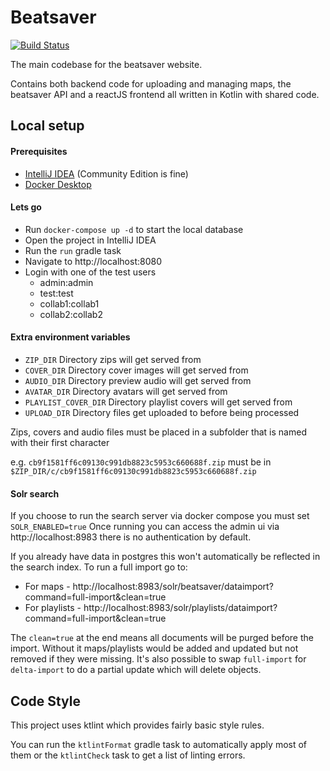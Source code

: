 # Beatsaver

[![Build Status](https://jenkins.kirkstall.top-cat.me/buildStatus/icon?job=Main)](https://jenkins.kirkstall.top-cat.me/view/Beatsaver/job/Main/)

The main codebase for the beatsaver website.

Contains both backend code for uploading and managing maps, the beatsaver API and a reactJS frontend all written in Kotlin with shared code.

## Local setup

#### Prerequisites
- [IntelliJ IDEA](https://www.jetbrains.com/idea/download/) (Community Edition is fine)
- [Docker Desktop](https://www.docker.com/products/docker-desktop)

#### Lets go
- Run `docker-compose up -d` to start the local database
- Open the project in IntelliJ IDEA
- Run the `run` gradle task
- Navigate to http://localhost:8080
- Login with one of the test users
  - admin:admin
  - test:test
  - collab1:collab1
  - collab2:collab2

#### Extra environment variables
- `ZIP_DIR` Directory zips will get served from
- `COVER_DIR` Directory cover images will get served from
- `AUDIO_DIR` Directory preview audio will get served from
- `AVATAR_DIR` Directory avatars will get served from
- `PLAYLIST_COVER_DIR` Directory playlist covers will get served from
- `UPLOAD_DIR` Directory files get uploaded to before being processed

Zips, covers and audio files must be placed in a subfolder that is named with their first character

e.g. `cb9f1581ff6c09130c991db8823c5953c660688f.zip` must be in `$ZIP_DIR/c/cb9f1581ff6c09130c991db8823c5953c660688f.zip`

#### Solr search
If you choose to run the search server via docker compose you must set `SOLR_ENABLED=true`
Once running you can access the admin ui via http://localhost:8983 there is no authentication by default.

If you already have data in postgres this won't automatically be reflected in the search index. To run a full import go to:
- For maps - http://localhost:8983/solr/beatsaver/dataimport?command=full-import&clean=true
- For playlists - http://localhost:8983/solr/playlists/dataimport?command=full-import&clean=true

The `clean=true` at the end means all documents will be purged before the import. Without it maps/playlists would be added and updated but not removed if they were missing. It's also possible to swap `full-import` for `delta-import` to do a partial update which  will delete objects.

## Code Style

This project uses ktlint which provides fairly basic style rules.

You can run the `ktlintFormat` gradle task to automatically apply most of them or the `ktlintCheck` task to get a list of linting errors.
